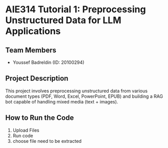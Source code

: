# AIE314 Tutorial 1: Preprocessing Unstructured Data for LLM Applications

## Team Members
- Youssef Badreldin (ID: 20100294)

## Project Description
This project involves preprocessing unstructured data from various document types (PDF, Word, Excel, PowerPoint, EPUB) and building a RAG bot capable of handling mixed media (text + images).

## How to Run the Code
1. Upload Files
2. Run code
3. choose file need to be extracted
